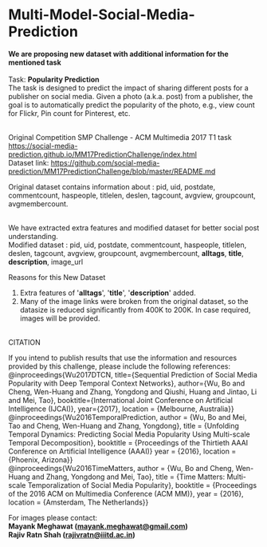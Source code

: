# Multi-Model-Social-Media-Prediction

**We are proposing new dataset with additional information for the mentioned task**
<br /><br />
Task: **Popularity Prediction**<br />
The task is designed to predict the impact of sharing different posts for a publisher on social media. Given a photo (a.k.a. post) from a publisher, the goal is to automatically predict the popularity of the photo, e.g., view count for Flickr, Pin count for Pinterest, etc.<br /><br />

Original Competition SMP Challenge - ACM Multimedia 2017 T1 task<br />
https://social-media-prediction.github.io/MM17PredictionChallenge/index.html<br />
Dataset link: https://github.com/social-media-prediction/MM17PredictionChallenge/blob/master/README.md

Original dataset contains information about : pid, uid, postdate, commentcount, haspeople, titlelen, deslen, tagcount, avgview, groupcount, avgmembercount.<br /><br />

We have extracted extra features and modified dataset for better social post understanding.<br />
Modified dataset : pid, uid, postdate, commentcount, haspeople, titlelen, deslen, tagcount, avgview, groupcount, avgmembercount, **alltags**, **title**, **description**, image_url<br />

Reasons for this New Dataset<br />
1. Extra features of '**alltags**', '**title**', '**description**' added.<br />
2. Many of the image links were broken from the original dataset, so the datasize is reduced significantly from 400K to 200K. In case required, images will be provided.
<br /><br />

CITATION<br />

If you intend to publish results that use the information and resources provided by this challenge, please include the following references:<br />
@inproceedings{Wu2017DTCN,
  title={Sequential Prediction of Social Media Popularity with Deep Temporal Context Networks},
  author={Wu, Bo and Cheng, Wen-Huang and Zhang, Yongdong and Qiushi, Huang and Jintao, Li and Mei, Tao},
  booktitle={International Joint Conference on Artificial Intelligence (IJCAI)},
  year={2017},
  location = {Melbourne, Australia}}<br />
@inproceedings{Wu2016TemporalPrediction,
  author = {Wu, Bo and Mei, Tao and Cheng, Wen-Huang and Zhang, Yongdong},
  title = {Unfolding Temporal Dynamics: Predicting Social Media Popularity Using Multi-scale Temporal Decomposition},
  booktitle = {Proceedings of the Thirtieth AAAI Conference on Artificial Intelligence (AAAI)}
  year = {2016},
  location = {Phoenix, Arizona}}<br />
@inproceedings{Wu2016TimeMatters,
  author = {Wu, Bo and Cheng, Wen-Huang and Zhang, Yongdong and Mei, Tao},
  title = {Time Matters: Multi-scale Temporalization of Social Media Popularity},
  booktitle = {Proceedings of the 2016 ACM on Multimedia Conference (ACM MM)},
  year = {2016},
  location = {Amsterdam, The Netherlands}}<br />


For images please contact: <br />
**Mayank Meghawat (mayank.meghawat@gmail.com)** <br />
**Rajiv Ratn Shah (rajivratn@iiitd.ac.in)**
